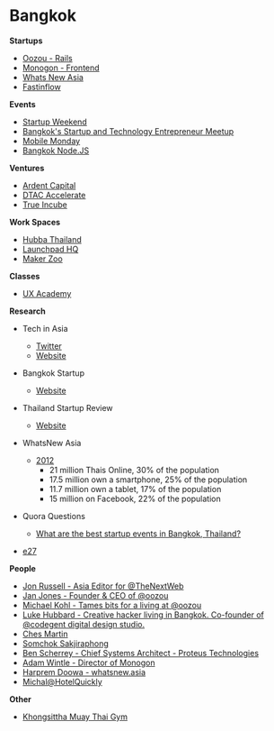 # Bangkok

**Startups**

- [Oozou - Rails](http://www.oozou.com/)
- [Monogon - Frontend](http://www.monogon.co/)
- [Whats New Asia](http://www.whatsnew.asia/)
- [Fastinflow](http://www.fastinflow.com/)

**Events**

- [Startup Weekend](http://bangkok.startupweekend.org/)
- [Bangkok's Startup and Technology Entrepreneur Meetup](http://www.meetup.com/bkk-startup)
- [Mobile Monday](http://momobkk.com/)
- [Bangkok Node.JS](http://www.meetup.com/Bangkok-Node-js/events/189985562/)

**Ventures**

- [Ardent Capital](http://www.ardentcap.com/)
- [DTAC Accelerate](http://www.dtac.co.th/accelerate/)
- [True Incube](http://incube.truecorp.co.th/)

**Work Spaces**

- [Hubba Thailand](http://hubbathailand.com/)
- [Launchpad HQ](https://www.launchpad.co.th/)
- [Maker Zoo](https://www.facebook.com/makerzoo)

**Classes**

- [UX Academy](https://www.facebook.com/uxacademy.th)

**Research**

- Tech in Asia
    - [Twitter]((https://twitter.com/Techinasia))
    - [Website](http://www.techinasia.com/)

- Bangkok Startup
    - [Website](http://bangkokstartup.com/)

- Thailand Startup Review
    - [Website](http://thaistartup.net/)

- WhatsNew Asia
    - [2012](http://www.whatsnew.asia/uploads/1/1/1/7/11179648/6544310.gif?903)
        - 21 million Thais Online, 30% of the population
        - 17.5 million own a smartphone, 25% of the population
        - 11.7 million own a tablet, 17% of the population
        - 15 million on Facebook, 22% of the population

- Quora Questions
    - [What are the best startup events in Bangkok, Thailand?](http://www.quora.com/What-are-the-best-startup-events-in-Bangkok-Thailand)

- [e27](http://e27.co/)

**People**

- [Jon Russell - Asia Editor for @TheNextWeb](https://twitter.com/jonrussell)
- [Jan Jones - Founder & CEO of @oozou](https://twitter.com/dynjo)
- [Michael Kohl - Tames bits for a living at @oozou](https://twitter.com/citizen428)
- [Luke Hubbard - Creative hacker living in Bangkok. Co-founder of @codegent digital design studio.](https://twitter.com/LukeInTH)
- [Ches Martin](https://twitter.com/ches)
- [Somchok Sakjiraphong](https://twitter.com/sunny36)
- [Ben Scherrey - Chief Systems Architect - Proteus Technologies](https://twitter.com/proteusguy)
- [Adam Wintle - Director of Monogon](https://twitter.com/AdamWintle)
- [Harprem Doowa - whatsnew.asia](https://twitter.com/HarpremD)
- [Michal@HotelQuickly](https://twitter.com/juhasm)

**Other**

- [Khongsittha Muay Thai Gym](http://khongsittha.squarespace.com/)

